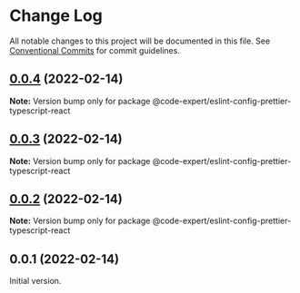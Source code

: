 # Change Log

All notable changes to this project will be documented in this file.
See [Conventional Commits](https://conventionalcommits.org) for commit guidelines.

## [0.0.4](https://github.com/CodeExpertETH/configs/compare/@code-expert/eslint-config-prettier-typescript-react@0.0.3...@code-expert/eslint-config-prettier-typescript-react@0.0.4) (2022-02-14)

**Note:** Version bump only for package @code-expert/eslint-config-prettier-typescript-react





## [0.0.3](https://github.com/CodeExpertETH/configs/compare/@code-expert/eslint-config-prettier-typescript-react@0.0.2...@code-expert/eslint-config-prettier-typescript-react@0.0.3) (2022-02-14)

**Note:** Version bump only for package @code-expert/eslint-config-prettier-typescript-react





## [0.0.2](https://github.com/CodeExpertETH/configs/compare/@code-expert/eslint-config-prettier-typescript-react@0.2.1...@code-expert/eslint-config-prettier-typescript-react@0.0.2) (2022-02-14)

**Note:** Version bump only for package @code-expert/eslint-config-prettier-typescript-react





## 0.0.1 (2022-02-14)

Initial version.
